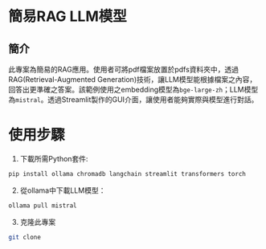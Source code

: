 # 簡易RAG LLM模型

## 簡介

此專案為簡易的RAG應用。使用者可將pdf檔案放置於pdfs資料夾中，透過RAG(Retrieval-Augmented Generation)技術，讓LLM模型能根據檔案之內容，回答出更準確之答案。該範例使用之embedding模型為`bge-large-zh`；LLM模型為`mistral`。透過Streamlit製作的GUI介面，讓使用者能夠實際與模型進行對話。

# 使用步驟

1. 下載所需Python套件:

```bash
pip install ollama chromadb langchain streamlit transformers torch
```

2. 從ollama中下載LLM模型：

```bash
ollama pull mistral
```
3. 克隆此專案

```bash
git clone 
```
